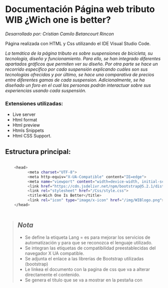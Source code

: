 # Documentación Página web tributo WIB ¿Wich one is better? 
*Desarrollado por: Cristian Camilo Betancourt Rincon* 

Página realizada con HTML y Css utilizando el IDE Visual Studio Code.

*La temática de la página tributo es sobre suspensiones de bicicleta, su tecnología, diseño y funcionamiento. Para ello, se han integrado diferentes apartados gráficos que permiten ver su diseño. Por otra parte se hace un recorrido específico por cada suspensión explicando cuáles son sus tecnologías ofrecidas y por último, se hace una comparativa de precios entre diferentes gamas de cada suspension. Adicionalmente, se ha diseñado un foro en el cual las personas podrán interactuar sobre sus experiencias usando cada suspensión.*

### Extensiones utilizadas: 
* Live server
* Html format
* Html preview
* Htmls Snippets
* Html CSS Support.


## Estructura principal: 
```bash

	<head>
	      <meta charset="UTF-8">
	      <meta http-equiv="X-UA-Compatible" content="IE=edge">
	      <meta name="viewport" content="width=device-width, initial-scale=1.0">
	      <link href="https://cdn.jsdelivr.net/npm/bootstrap@5.2.1/dist/css/bootstrap.min.css" rel="stylesheet" integrity="sha384-iYQeCzEYFbKjA/T2uDLTpkwGzCiq6soy8tYaI1GyVh/UjpbCx/TYkiZhlZB6+fzT" crossorigin="anonymous">
	      <link rel="stylesheet" href="/Css/style.css">
	      <title>Wich One Is Better</title>
	      <link rel="icon" type="image/x-icon" href="/img/WIBlogo.png">
  	</head>
 
 ```



> ## *Nota*
> * Se define la etiqueta Lang = es para mejorar los servicios de automatización y para que se reconozca el lenguaje utilizado. 
> * Se integran las etiquetas de compatibilidad preestablecidas del navegador X UA compatible. 
> * Se adjunta el enlace a las librerías de Bootstrap utilizadas (bootstrap)
> * Le linkea el documento con la pagina de css que va a alterar directamente el contenido. <link reel= “stylesheet”>
> * Se genera el titulo que se va a mostrar en la pestaña con <title>
> * Se adjunta el icono que se muestra en la pestaña con <link reel =”icon” 


## Footer
```bash
                                                               
    <footer>
      <div class="info_footer">
        <div class="idioma"> <img src="/img/footer lenguaje.png" alt="" width="300px" height="" class="bandera"></div>
        <div class="img_desarrollador"> <img src="/img/footer marca.png" alt="" width="400px"></div>
        <div class="contacto">
          <a href="https://www.facebook.com/cbetancourtrincon1"><img src="/img/footer contacto.png" alt="" width="100px" height="80px"></a>
          <a href="https://github.com/CrisCaBeRi"><img src="/img/footer contacto 1.png" alt="" width="100px" height="80px"></a>
          <a href="https://api.whatsapp.com/send?phone=573123679015&text=Hola, ví tu página web y me interesan tus servicios de desarrollador."><img src="/img/footer contacto 2.png" alt="" width="100px" height="80px"></a>
        </div>
      </div>
    </footer>
 ```
 > ## *Nota* 
> * Se crea la sección <footer> 

> * Se crea un div con la clase intro footer que va a contener diferentes imágenes distribuidas horizontalmente 

> * Dentro del div intro footer, se generan 3 div aparte que contienen diferentes imágenes, el último div contiene 3 imágenes con link de hipervínculo que conducen a Facebook, GitHub y WhatsApp, el ultimo abre el hipervínculo y muestra un mensaje preestablecido. 

## Links a librerías de Bootstrap 
```bash
<script src="https://cdn.jsdelivr.net/npm/@popperjs/core@2.11.6/dist/umd/popper.min.js" integrity="sha384-oBqDVmMz9ATKxIep9tiCxS/Z9fNfEXiDAYTujMAeBAsjFuCZSmKbSSUnQlmh/jp3" crossorigin="anonymous"></script>
<script src="https://cdn.jsdelivr.net/npm/bootstrap@5.2.1/dist/js/bootstrap.min.js" integrity="sha384-7VPbUDkoPSGFnVtYi0QogXtr74QeVeeIs99Qfg5YCF+TidwNdjvaKZX19NZ/e6oz" crossorigin="anonymous"></script>
<script src="https://cdn.jsdelivr.net/npm/bootstrap@5.2.1/dist/js/bootstrap.bundle.min.js" integrity="sha384-u1OknCvxWvY5kfmNBILK2hRnQC3Pr17a+RTT6rIHI7NnikvbZlHgTPOOmMi466C8" crossorigin="anonymous"></script>
```
> ## *Nota* 
> * Se copian las rutas de la página de Bootstrap para los elementos preestablecidos que van a ser usados y se pegan en la parte final del documento por fuera de la etiqueta </html>

## Header 

```bash
<header>
  <div id="header">
    <div class="botones_inicio">
      <button class="btn1"> <a href="/principal.html"><div class = txt_btn1>Inicio</div> </a></button>
        <div class="dropdown">
          <button class = "btn2"><div class = txt_btn2>Suspensiones</div></button>
              <div class="dropdown-content">
                <div class=" desplegable_1"><a href="/suntour.html"><div class="txt_desplegable1">Suntour</div></a></div>
                <div class=" desplegable_2"><a href="/fox.html"><div class="txt_desplegable2">Fox</div></a></div>
                <div class=" desplegable_3"><a href="/rockshox.html"><div class="txt_desplegable3">Rock Shox</div></a></div>					
              </div>
          </div>
     <button class="btn3"> <a href="/foro.html"><div class = txt_btn3>Foro</div> </a></button>	
	</div>
	    <div class="imagen_logo"><img src="/img/WIBlogo.png" alt="" width="270px" ></div>			
  </div>
 </header>
```
> ## *Nota* 
> * Se crea la etiqueta header donde se alamacena el encabezado que consta de 3 botones y logo de la aplicación distribuidos de manera horizontal. 
> * Se crea una etiqueta div que contiene todos los botones correspondientes. 
> * Dentro de la etiqueta div s crean los botones btn1 y btn3 con los enlaces correspondientes. 
> * Para el botón 2 se crea un div “dropdown” que contiene un botón general y otro div con sub- botones en forma desplegable, todos ellos con un hipervínculo correspondiente. 
> * El ultimo div, contiene la imagen del logo. 

## Contenido de las páginas 

```bash
<section class=" carrusel"> 
	<div id="carouselExampleCaptions" class="carousel slide" data-bs-ride="false">
		<div class="carousel-indicators">
		  <button type="button" data-bs-target="#carouselExampleCaptions" data-bs-slide-to="0" class="active" aria-current="true" aria-label="Slide 1"></button>
		  <button type="button" data-bs-target="#carouselExampleCaptions" data-bs-slide-to="1" aria-label="Slide 2"></button>
		  <button type="button" data-bs-target="#carouselExampleCaptions" data-bs-slide-to="2" aria-label="Slide 3"></button>
		  <button type="button" data-bs-target="#carouselExampleCaptions" data-bs-slide-to="3" aria-label="Slide 4"></button>
		</div>
		<div class="carousel-inner">
		  <div class="carousel-item active">
			<img src="/img/carrusel_principal.png" width="100%" height="1080px" class="d-block" alt="...">			
		  </div>
		  <div class="carousel-item">
			<img src="/img/carrusel suntour.png" width="100%" height="1080px" class="d-block " alt="...">
			
		  </div>
		  <div class="carousel-item">
				<img src="/img/carrusel fox.png" width="100%" height="1080px" class="d-block" alt="...">					
			</div>
			<div class="carousel-item">
				<img src="/img/carrusel rock shox.png" width="100%" height="1080px" class="d-block" alt="...">					
			</div>
		</div>
	  </div>	
</section>
```
> ## *Nota* 
> * Se crea la sección carrusel que almacena el elemento extraído de la librería de Bootstrap (este elemento consiste en un carrusel de fotografías que se desplazan de izquierda a derecha)
> * Para cada elemento se crea un div aparte para que pueda ser modificado en posición.
> * Las etiquetas buton se crean para poder navegar entre las imágenes del carrusel. 
> * Las etiquetas de carrousel-inner y carrousel-item contienen las imágenes del carrusel con un ancho y alto establecido en 100% ancho y 1080 px de alto. 


```bash
<hr>
	<section class="especificacion">
		<h1>Según especificación <br> técnica </h1>
		<p>Comparativa de cada ítem <br> específico</p>
		
		<div class="imagenes_especificacion">
			<img src="/img/tecnologias.png" alt="" width="500px" class="sombra" >		
			<img src="/img/diseño.png" alt="" width="500px">
			<img src="/img/precios.png" alt="" width="500px">
		</div>
	</section>
<hr>
	<section class="video">
		<iframe width="80%" height="1000px" src="https://www.youtube.com/embed/sbajy7DzQcM" title="YouTube video player" frameborder="0" allow="accelerometer; autoplay; clipboard-write; encrypted-media; gyroscope; picture-in-picture" allowfullscreen></iframe>
	</section>
```
> ## *Nota* 
> * La etiqueta hr se utiliza después de cualquier sección para dividir contenidos. 
> * se crea la sección especificación que contiene un titulo h1 y una etiqueta de párrafo con contenido de texto. 
> * Se crea la etiqueta de imagenes_especificacion para almacenar tres imágenes de forma horizontal
> * Por último, se crea la sección de video donde se utiliza la etiqueta <iframe con el enlace del video y el tamaño establecido. 

## Paginas Suntour, Fox y Rock Shox
Se utiliza la misma estructura de código presentado a continuación, las únicas diferencias varían en las imágenes utilizadas y los textos. 

```bash
<section class="carrusel"> 
	<div id="carouselExampleCaptions" class="carousel slide" data-bs-ride="false">
		<div class="carousel-indicators">
		  <button type="button" data-bs-target="#carouselExampleCaptions" data-bs-slide-to="0" class="active" aria-current="true" aria-label="Slide 1"></button>
		  <button type="button" data-bs-target="#carouselExampleCaptions" data-bs-slide-to="1" aria-label="Slide 2"></button>
		  <button type="button" data-bs-target="#carouselExampleCaptions" data-bs-slide-to="2" aria-label="Slide 3"></button>		  
		</div>
		<div class="carousel-inner">
		  <div class="carousel-item active">
			<img src="/img/ROCK 1.png" width="100%" height="1080px" class="d-block" alt="...">			
		  </div>
		  <div class="carousel-item">
			<img src="/img/ROCK 2.png" width="100%" height="1080px" class="d-block " alt="...">
			
		  </div>
		  <div class="carousel-item">
				<img src="/img/ROCK 3.png" width="100%" height="1080px" class="d-block" alt="...">					
			</div>	
		</div>
	</div>	
	<div class="textocarrusel">
		<div class="imagen_texto">
			<h1>32 SID ULTIMATE</h1>
			<img src="/img/logo rock shox.png" alt="" class="superiorrock">
		</div>
		<p>Embalado en un chasis rígido y ligero de 35 mm, y equipado con el amortiguador de rendimiento más ligero que jamás hayamos fabricado: Charger™ Race Day. Perfectamente equilibrada para saciar tu necesidad de velocidad XC.</p>
		<img src="/img/iconos_superiorROCK.png" alt="" class="iconosrock">
	</div>	

</section>
```
> ## *Nota* 
> * La sección de carrusel se utiliza de nuevo. En este caso se agrega una etiqueta div “textocarrusel” que contiene una imagen superior del logo de marca, un título y párrafo correspondiente y otra imagen al final. 


```bash
<section class="tecnologias_fox">
	<div class="textos_fox">
		<h1>Tecnología</h1>

		<h2>DEBONAIR</h2>
		<p>Cámara de aire desarrollada para una sensación suave como la mantequilla desde la parte superior, ahora optimizada para mantener una mayor altura de manejo y agregar más confianza en terreno técnico.</p>

		<h2>SAG GRADIENTS</h2>
		<p>Ajuste de recorrido para los cartuchos SAF con el fin de evidenciar qué recorrido tiene la suspensión en práctica.</p>

		<h2>MAXIMA PLUSH FLUID</h2>
		<p>Integracion del aceite Maxima Plush Fluid diseñado para proteger del mugre, la fricción y el movimiento del damper.  </p>		
			
		<h2>BOOST SYSTEM </h2>
		<p>Sistema de eje pasante con compatibilidad de 15m X 110 y 15 X 100 en ruedas 27.5 y 29”.</p>

		<h2>SKF SEALS </h2>
		<p>Integraciópn de retenes de la más alta calidad sin perder suavidad ni funcionalidad. </p>

		<h2>CHARGE RACE DAY DAMPER </h2>
		<p>Sistema de bloqueo para finales de Sprint o subidas no técnicas. </p>
	</div>

	<img src="/img/iconos_tecnologíaROCK.png" alt="imagen fox parte de abajo" height="2200px" >
</section>
```
> ## *Nota* 
> * Se crea la sección “tecnologías” que almacena una etiqueta div de textos; finalmente, se encuentra otra etiqueta img con una imagen correspondiente. 
 
```bash
<section class="precios">
	<div class="precio_desde_fox">

		<div class="texto_desde">
			<h1>Desde</h1>
			<h2>1.070,21€</h2>
			<img src="/img/bandera-colombia.jpg" alt="" width="65px">
			<h2>COP | 4.699.000</h2>
			<p>Modelos 2022<br>RockShox SID SL <br> Ultimate 29"</p>
		</div>

	</div>

	<img src="/img/flechas ROCK.png" alt="" class="imagen_precios" width="300px" height="200px">

	<div class="precio_hasta_suntour">
		<div class="texto_hasta">
			<h1>Hasta</h1>
			<h2>1.415,71€</h2>
			<img src="/img/bandera-colombia.jpg" alt="" width="65px">
			<h2>COP | 6.215.990</h2>
			<p>Modelos 2023 <br> Rockshox Sid Select <br>Charger Rl</p>
		</div>
	</div>
	<div class="precios_logo">
		<h1>Precios</h1>
		<img src="/img/Precio ROCK.png" alt="">
	</div>
</section>
```
> ## *Nota* 
> * Por último, se crea la sección precios que almacena 3 etiquetas div que alimentan contenido de texto párrafo e imágenes distribuidas en “precio desde” y “precio hasta”. 
> * Dentro de la sección, también se encuentran una imagen correspondiente que divide los dos divs iniciales.  




